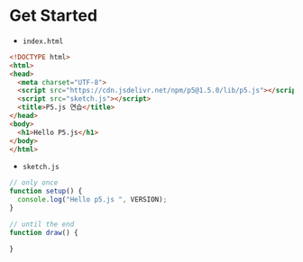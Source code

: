 # Get Started

- `index.html`

```html
<!DOCTYPE html>
<html>
<head>
  <meta charset="UTF-8">
  <script src="https://cdn.jsdelivr.net/npm/p5@1.5.0/lib/p5.js"></script>
  <script src="sketch.js"></script>
  <title>P5.js 연습</title>
</head>
<body>
  <h1>Hello P5.js</h1>
</body>
</html>
```


- `sketch.js`

```javascript
// only once
function setup() {
  console.log("Hello p5.js ", VERSION);
}

// until the end
function draw() {

}
```
